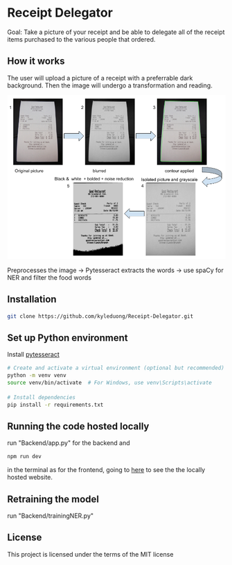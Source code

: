 # Receipt Delegator

Goal: Take a picture of your receipt and be able to delegate all of the receipt items purchased to the various people that ordered.

## How it works
The user will upload a picture of a receipt with a preferrable dark background. Then the image will undergo a transformation and reading. 

![Receipt Process](./Receipt%20Process.png)

Preprocesses the image -> Pytesseract extracts the words -> use spaCy for NER and filter the food words

## Installation
```bash
git clone https://github.com/kyleduong/Receipt-Delegator.git
```

## Set up Python environment

Install [pytesseract](https://tesseract-ocr.github.io/tessdoc/Installation.html)

```bash
# Create and activate a virtual environment (optional but recommended)
python -m venv venv
source venv/bin/activate  # For Windows, use venv\Scripts\activate

# Install dependencies
pip install -r requirements.txt
```

## Running the code hosted locally

run "Backend/app.py" for the backend and 
```bash
npm run dev
```
in the terminal as for the frontend, going to [here](https://localhost:5173) to see the the locally hosted website.

## Retraining the model

run "Backend/trainingNER.py"

## License
This project is licensed under the terms of the MIT license
